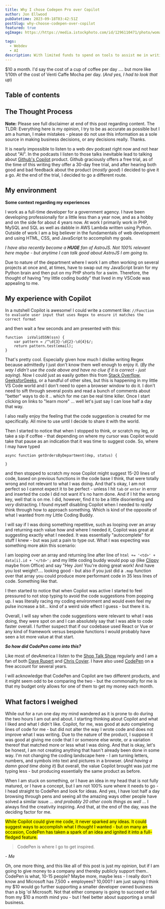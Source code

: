 ```yaml
---
title: Why I chose Codepen Pro over Copilot
author: Jon Ellwood
pubDatetime: 2023-09-18T03:42:51Z
postSlug: why-choose-codepen-over-copilot
featured: true
ogImage: https://https://media.istockphoto.com/id/1296110471/photo/woman-hiking-and-going-camping-in-nature.jpg?s=612x612&w=0&k=20&c=MzjTBdwL0GMadIW6THkJ_o5_Roj83xvBweFPKNDoRPM=

tags:
  - Webdev
  - AI
description: With limited funds to spend on tools to assist me in writing code I am presenting my case for choosing CodePen Pro over Github Copilot?
---
```


$10 a month. I'd say the cost of a cup of coffee per day .... but more like 1/10th of the cost of Venti Caffe Mocha per day. (_And yes, I had to look that up_)

## Table of contents

## The Thought Process

**Note:** Please see full disclaimer at end of this post regarding content. The TLDR: Everything here is my opinion, I try to be as accurate as possible but I am a human, I make mistakes - please do not use this information as a sole source in making business decisions, or any decisions really. Thanks.

It is nearly impossible to listen to a web dev podcast right now and not hear about "AI". In the podcasts I listen to those talks inevitable lead to talking about [Github's Copilot](https://github.com/features/copilot) product. Github graciously offers a free trial, as of the time of this writing they offer a 30-day free trial, and after hearing both good and bad feedback about the product (_mostly good_) I decided to give it a go. At the end of the trial, I decided to go a different route.

## My environment

**Some context regarding my experiences**

I work as a full-time developer for a government agency. I have been developing professionally for a little less than a year now, and as a hobby and on the side for about 4 years now. At work I primarily work in PHP, MySQL and SQL as well as dabble in AWS Lambda written using Python. Outside of work I am a big believer in the fundamentals of web development and using HTML, CSS, and JavaScript to accomplish my goals.

_I have also recently become a **HUGE** fan of AstroJS. Not 100% relevant here maybe - but anytime I can talk good about AstroJS I am going to._

Due to nature of the department where I work I am often working on several projects at once and, at times, have to swap out my JavaScript brain for my Python brain and then put on my PHP shorts for a swim. Therefore, the thought of having "my little coding buddy" that lived in my VSCode was appealing to me.

## My experience with Copilot

In a nutshell Copilot is awesome! I could write a comment like:
`//Function to evaluate user input that uses Regex to ensure it matches the correct format`

and then wait a few seconds and am presented with this:

    function  isValidSSN(ssn) {
        var pattern = /^\d{3}-\d{2}-\d{4}$/;
        return pattern.test(email);
    }

That's pretty cool. Especially given how much I dislike writing Regex because admittedly I just don't know them well enough to enjoy it. (_By the way I didn't use the code above and have no clue if it is correct - just saying_). Now I could just as easily gotten this from [Stack Overflow,](https://stackoverflow.com/) [GeeksforGeeks](https://www.geeksforgeeks.org/), or a handful of other sites, but this is happening in my little VS Code world and I don't need to open a browser window to do it. I don't need to sift through several posts and read a bunch of comments about "better" ways to do it .. which for me can be real time killer. Once I start clicking on links to "learn more" ... well let's just say I can lose half a day that way.

I also really enjoy the feeling that the code suggestion is created for me specifically. All mine to use until I decide to share it with the world.

Then I started to notice that when I stopped to think, or scratch my leg, or take a sip if coffee - that depending on where my cursor was Copilot would take that pause as an indication that it was time to suggest code. So, where I may have typed

    async function getOrdersByDepartment(dep, status) {

    }

and then stopped to scratch my nose Copilot might suggest 15-20 lines of code, based on previous functions in the code base I think, that were totally wrong and not relevant to what I was doing. And that's okay, I am not perfect so I cannot expect it to be perfect - unless I hit `tab` or `enter` in error and inserted the code I did not want it's no harm done. And if I hit the wrong key, well that is on me. I did, however, find it to be a little disorienting and _very_ distracting. I found myself disabling Copilot when I needed to _really_ think through how to approach something. Which is kind of the opposite of what I wanted from my Little Coding Buddy.

I will say if I was doing something repetitive, such as looping over an array and returning each value how and where I needed it, Copilot was great at suggesting exactly what I needed. It was essentially "autocomplete" for stuff I knew - but was just a pain to type out. What I was expecting was something more akin this scenario:

I am looping over an array and returning line after line of
`html += '<td>' + data[i].id + '</td>';`
and my little coding buddy would pop up (like [Clippy](https://en.wikipedia.org/wiki/Office_Assistant) maybe from Office) and say "Hey Jon! You're doing great work! And have you lost weight?.... looking good - but also if you just did a `.map` function over that array you could produce more performant code in 35 less lines of code. Something like that.

I then started to notice that when Copliot was active I started to feel pressured to not stop typing to avoid the code suggestions from popping up. I was literally racing my coding environment and would even feel my pulse increase a bit... kind of a weird side effect I guess - but there it is.

Overall, I will say when the code suggestions were relevant to what I was doing, they were spot on and I can absolutely say that I was able to code faster overall. I further suspect that if our codebase used React or Vue or any kind of framework versus bespoke functions I would probably have seen a lot more value at that start.

**_So how did CodePen come into this?_**

Like most of devAmerica I listen to the [Shop Talk Show](https://shoptalkshow.com/) regularly and I am a fan of both [Dave Rupert](https://daverupert.com/) and [Chris Coyier](https://chriscoyier.net/). I have also used [CodePen](https://codepen.io/jonellwood) on a free account for several years.

I will acknowledge that CodePen and Copilot are two different products, and it might seem odd to be comparing the two - but the commonality for me is that my budget only allows for one of them to get my money each month.

## What factors I weighed

While out for a run one day my mind wandered as it is prone to do during the two hours I am out and about. I starting thinking about Copilot and what I liked and what I didn't like. Copilot, for me, was good at auto completing lines of code for me - but did not alter the way I wrote code and does not improve what I was writing. Due to the nature of the product, I suppose it was good at giving me code that I or someone else wrote, or a variation thereof that matched more or less what I was doing. And that is okay, let's be honest, I am not creating anything that hasn't already been done in some way. I'm not changing the coding landscape here - I am turning letters, numbers, and symbols into text and pictures in a browser. (_And having a damn good time doing it_) But overall, the value Copilot brought was just me typing less - but producing essentially the same product as before.

When I am stuck on something, or I have an idea in my head that is not fully matured, or I have a concept, but I am not 100% sure where it needs to go - I head straight to CodePen and look for ideas. And yes, I have lost half a day browsing through pens and seeing all the amazing ways other people have solved a similar issue ... _and probably 20 other cools things as well_ ... I always find the creativity inspiring. And that, at the end of the day, was the deciding factor for me.

<mark>While Copilot could give me code, it never sparked any ideas. It could suggest ways to accomplish what I _thought_ I wanted - but on many an occasion, CodePen has taken a spark of an idea and ignited it into a full-fledged feature.</mark>

> CodePen is where I go to get inspired.

<cite>- Me</cite>

Oh, one more thing, and this like all of this post is just my opinion, but if I am going to give money to a company and thereby publicly support them.. CodePen is what, 10-15 people? Maybe more, maybe less - I really don't know and Microsoft has 7,500 + employees? 10,000? I am just saying I think my $10 would go further supporting a smaller developer owned business than a big 'ol Microsoft. Not that either company is going to succeed or fail from my $10 a month mind you - but I feel better about supporting a small business.
